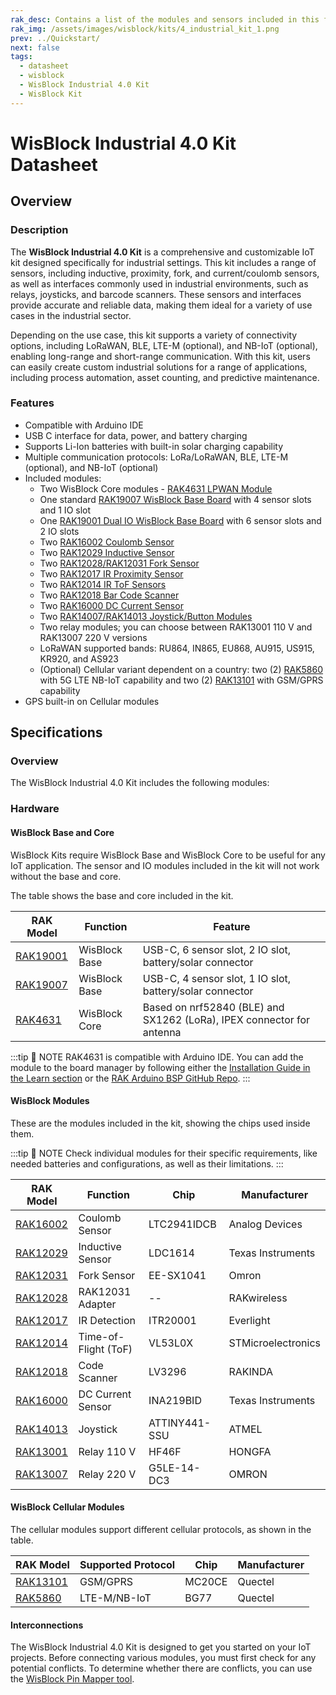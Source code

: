 ```yaml
---
rak_desc: Contains a list of the modules and sensors included in this fully customizable WisBlock Industrial Kit for industrial applications.
rak_img: /assets/images/wisblock/kits/4_industrial_kit_1.png
prev: ../Quickstart/
next: false
tags:
  - datasheet
  - wisblock
  - WisBlock Industrial 4.0 Kit
  - WisBlock Kit
---
```


# WisBlock Industrial 4.0 Kit Datasheet

## Overview

### Description

The **WisBlock Industrial 4.0 Kit** is a comprehensive and customizable IoT kit designed specifically for industrial settings. This kit includes a range of sensors, including inductive, proximity, fork, and current/coulomb sensors, as well as interfaces commonly used in industrial environments, such as relays, joysticks, and barcode scanners. These sensors and interfaces provide accurate and reliable data, making them ideal for a variety of use cases in the industrial sector.

Depending on the use case, this kit supports a variety of connectivity options, including LoRaWAN, BLE, LTE-M (optional), and NB-IoT (optional), enabling long-range and short-range communication. With this kit, users can easily create custom industrial solutions for a range of applications, including process automation, asset counting, and predictive maintenance.

### Features

- Compatible with Arduino IDE
- USB C interface for data, power, and battery charging
- Supports Li-Ion batteries with built-in solar charging capability
- Multiple communication protocols: LoRa/LoRaWAN, BLE, LTE-M (optional), and NB-IoT (optional)
- Included modules:
    - Two WisBlock Core modules - [RAK4631 LPWAN Module](/Product-Categories/WisBlock/RAK4631/Quickstart/)
    - One standard [RAK19007 WisBlock Base Board](/Product-Categories/WisBlock/RAK19007/Quickstart/) with 4 sensor slots and 1 IO slot
    - One [RAK19001 Dual IO WisBlock Base Board](/Product-Categories/WisBlock/RAK19001/Overview/) with 6 sensor slots and 2 IO slots
    - Two [RAK16002 Coulomb Sensor](/Product-Categories/WisBlock/RAK16002/Quickstart/)
    - Two [RAK12029 Inductive Sensor](/Product-Categories/WisBlock/RAK12029/Quickstart/)
    - Two [RAK12028/RAK12031 Fork Sensor](/Product-Categories/WisBlock/RAK12031/Quickstart/)
    - Two [RAK12017 IR Proximity Sensor](/Product-Categories/WisBlock/RAK12017/Quickstart/)
    - Two [RAK12014 IR ToF Sensors](/Product-Categories/WisBlock/RAK12014/Quickstart/)
    - Two [RAK12018 Bar Code Scanner](/Product-Categories/WisBlock/RAK12018/Quickstart/)
    - Two [RAK16000 DC Current Sensor](/Product-Categories/WisBlock/RAK16000/Quickstart/)
    - Two [RAK14007/RAK14013 Joystick/Button Modules](/Product-Categories/WisBlock/Rak14013/Quickstart/)
    - Two relay modules; you can choose between RAK13001 110&nbsp;V and RAK13007 220&nbsp;V versions
    - LoRaWAN supported bands: RU864, IN865, EU868, AU915, US915, KR920, and AS923
    - (Optional) Cellular variant dependent on a country: two (2) [RAK5860](/Product-Categories/WisBlock/RAK5860/Quickstart/) with 5G LTE NB-IoT capability and two (2) [RAK13101](/Product-Categories/WisBlock/RAK13101/Quickstart/) with GSM/GPRS capability
- GPS built-in on Cellular modules

## Specifications

### Overview

The WisBlock Industrial 4.0 Kit includes the following modules:

<rk-img
  src="/assets/images/wisblock/kits/4_industrial_kit_2.png"
  width="80%"
  caption="Modules of the WisBlock Industrial 4.0 Kit"
/>

### Hardware

#### WisBlock Base and Core

WisBlock Kits require WisBlock Base and WisBlock Core to be useful for any IoT application. The sensor and IO modules included in the kit will not work without the base and core.

The table shows the base and core included in the kit.

| RAK Model                                         | Function      | Feature                                                               |
| ------------------------------------------------- | ------------- | --------------------------------------------------------------------- |
| [RAK19001](/Product-Categories/WisBlock/RAK19003) | WisBlock Base | USB-C, 6 sensor slot, 2 IO slot, battery/solar connector              |
| [RAK19007](/Product-Categories/WisBlock/RAK19007) | WisBlock Base | USB-C, 4 sensor slot, 1 IO slot, battery/solar connector              |
| [RAK4631](/Product-Categories/WisBlock/RAK4631)   | WisBlock Core | Based on nrf52840 (BLE) and SX1262 (LoRa), IPEX connector for antenna |

:::tip 📝 NOTE
RAK4631 is compatible with Arduino IDE. You can add the module to the board manager by following either the [Installation Guide in the Learn section](https://docs.rakwireless.com/Knowledge-Hub/Learn/Installation-of-Board-Support-Package-in-Arduino-IDE/) or the [RAK Arduino BSP GitHub Repo](https://github.com/RAKWireless/RAKwireless-Arduino-BSP-Index).
:::

#### WisBlock Modules

These are the modules included in the kit, showing the chips used inside them.

:::tip 📝 NOTE
Check individual modules for their specific requirements, like needed batteries and configurations, as well as their limitations.
:::

| RAK Model                                         | Function             | Chip          | Manufacturer       |
| ------------------------------------------------- | -------------------- | ------------- | ------------------ |
| [RAK16002](/Product-Categories/WisBlock/RAK16002) | Coulomb Sensor       | LTC2941IDCB   | Analog Devices     |
| [RAK12029](/Product-Categories/WisBlock/RAK12029) | Inductive Sensor     | LDC1614       | Texas Instruments  |
| [RAK12031](/Product-Categories/WisBlock/RAK12031) | Fork Sensor          | EE-SX1041     | Omron              |
| [RAK12028](/Product-Categories/WisBlock/RAK12028) | RAK12031 Adapter     | --            | RAKwireless        |
| [RAK12017](/Product-Categories/WisBlock/RAK12017) | IR Detection         | ITR20001      | Everlight          |
| [RAK12014](/Product-Categories/WisBlock/RAK12014) | Time-of-Flight (ToF) | VL53L0X       | STMicroelectronics |
| [RAK12018](/Product-Categories/WisBlock/RAK12018) | Code Scanner         | LV3296        | RAKINDA            |
| [RAK16000](/Product-Categories/WisBlock/RAK16000) | DC Current Sensor    | INA219BID     | Texas Instruments  |
| [RAK14013](/Product-Categories/WisBlock/RAK14013) | Joystick             | ATTINY441-SSU | ATMEL              |
| [RAK13001](/Product-Categories/WisBlock/RAK13001) | Relay 110&nbsp;V     | HF46F         | HONGFA             |
| [RAK13007](/Product-Categories/WisBlock/RAK13007) | Relay 220&nbsp;V     | G5LE-14-DC3   | OMRON              |

#### WisBlock Cellular Modules

The cellular modules support different cellular protocols, as shown in the table.

| RAK Model                                         | Supported Protocol | Chip   | Manufacturer |
| ------------------------------------------------- | ------------------ | ------ | ------------ |
| [RAK13101](/Product-Categories/WisBlock/RAK13101) | GSM/GPRS           | MC20CE | Quectel      |
| [RAK5860](/Product-Categories/WisBlock/RAK5860)   | LTE-M/NB-IoT       | BG77   | Quectel      |

#### Interconnections

The WisBlock Industrial 4.0 Kit is designed to get you started on your IoT projects. Before connecting various modules, you must first check for any potential conflicts. To determine whether there are conflicts, you can use the [WisBlock Pin Mapper tool](https://docs.rakwireless.com/Knowledge-Hub/Pin-Mapper/).
